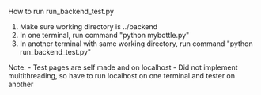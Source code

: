 How to run run_backend_test.py

1. Make sure working directory is ../backend
2. In one terminal, run command "python mybottle.py"
3. In another terminal with same working directory, run command "python run_backend_test.py"

Note:
    - Test pages are self made and on localhost
    - Did not implement multithreading, so have to run localhost on one terminal and tester on another
